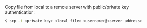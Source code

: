 Copy file from local to a remote server with public/private key authentication:
```bash
$ scp -i <private key> <local file> <username>@<server address>
```
